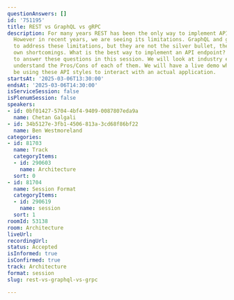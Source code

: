 ```yaml
---
questionAnswers: []
id: '751195'
title: REST vs GraphQL vs gRPC
description: For many years REST has been the only way to implement API-endpoints.
  However in recent years, we are seeing its limitations. GraphQL and gRPC have emerged
  to address these limitations, but they are not the silver bullet, they have their
  own shortcomings. What is the best way to implement an API endpoint? We will try
  to answer these questions in this session. We will look at industry examples to
  understand the Pros/Cons of each of them. We will have a live demo where we will
  be using these API styles to interact with an actual application.
startsAt: '2025-03-06T13:30:00'
endsAt: '2025-03-06T14:30:00'
isServiceSession: false
isPlenumSession: false
speakers:
- id: 0bf01427-5704-4bf4-9409-0087807eda9a
  name: Chetan Galgali
- id: 34b5127e-3fb1-4506-813a-3cd68f86bf22
  name: Ben Westmoreland
categories:
- id: 81703
  name: Track
  categoryItems:
  - id: 290603
    name: Architecture
  sort: 0
- id: 81704
  name: Session Format
  categoryItems:
  - id: 290619
    name: session
  sort: 1
roomId: 53138
room: Architecture
liveUrl:
recordingUrl:
status: Accepted
isInformed: true
isConfirmed: true
track: Architecture
format: session
slug: rest-vs-graphql-vs-grpc

---
```

